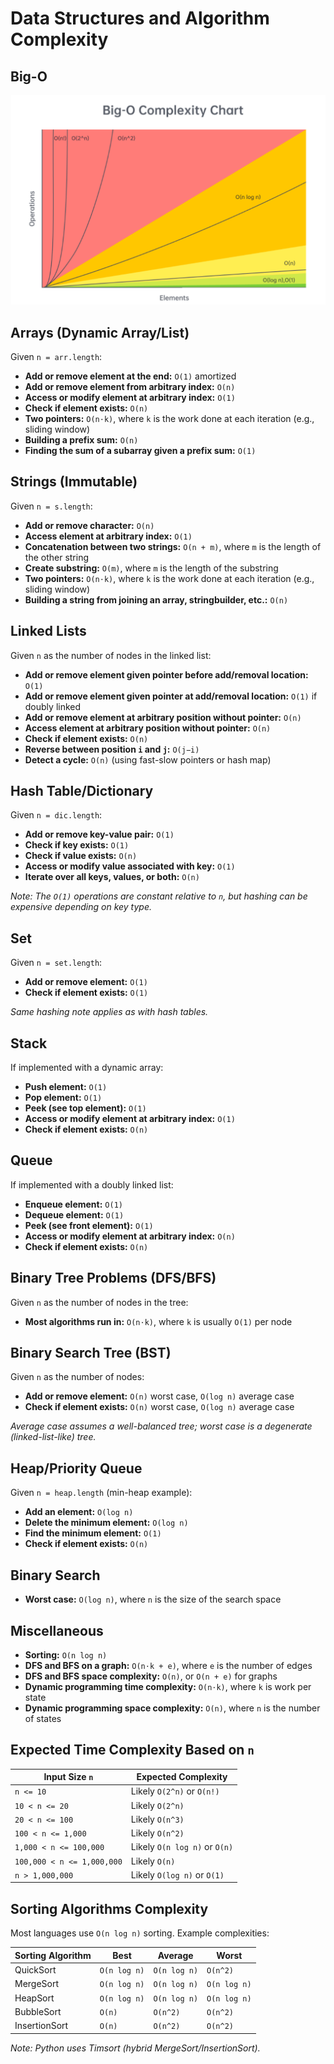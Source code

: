 # Data Structures and Algorithm Complexity

## Big-O
![Big O Notation](bigo.png)

## Arrays (Dynamic Array/List)

Given `n = arr.length`:

- **Add or remove element at the end:** `O(1)` amortized
- **Add or remove element from arbitrary index:** `O(n)`
- **Access or modify element at arbitrary index:** `O(1)`
- **Check if element exists:** `O(n)`
- **Two pointers:** `O(n⋅k)`, where `k` is the work done at each iteration (e.g., sliding window)
- **Building a prefix sum:** `O(n)`
- **Finding the sum of a subarray given a prefix sum:** `O(1)`

## Strings (Immutable)

Given `n = s.length`:

- **Add or remove character:** `O(n)`
- **Access element at arbitrary index:** `O(1)`
- **Concatenation between two strings:** `O(n + m)`, where `m` is the length of the other string
- **Create substring:** `O(m)`, where `m` is the length of the substring
- **Two pointers:** `O(n⋅k)`, where `k` is the work done at each iteration (e.g., sliding window)
- **Building a string from joining an array, stringbuilder, etc.:** `O(n)`

## Linked Lists

Given `n` as the number of nodes in the linked list:

- **Add or remove element given pointer before add/removal location:** `O(1)`
- **Add or remove element given pointer at add/removal location:** `O(1)` if doubly linked
- **Add or remove element at arbitrary position without pointer:** `O(n)`
- **Access element at arbitrary position without pointer:** `O(n)`
- **Check if element exists:** `O(n)`
- **Reverse between position `i` and `j`:** `O(j−i)`
- **Detect a cycle:** `O(n)` (using fast-slow pointers or hash map)

## Hash Table/Dictionary

Given `n = dic.length`:

- **Add or remove key-value pair:** `O(1)`
- **Check if key exists:** `O(1)`
- **Check if value exists:** `O(n)`
- **Access or modify value associated with key:** `O(1)`
- **Iterate over all keys, values, or both:** `O(n)`

_Note: The `O(1)` operations are constant relative to `n`, but hashing can be expensive depending on key type._

## Set

Given `n = set.length`:

- **Add or remove element:** `O(1)`
- **Check if element exists:** `O(1)`

_Same hashing note applies as with hash tables._

## Stack

If implemented with a dynamic array:

- **Push element:** `O(1)`
- **Pop element:** `O(1)`
- **Peek (see top element):** `O(1)`
- **Access or modify element at arbitrary index:** `O(1)`
- **Check if element exists:** `O(n)`

## Queue

If implemented with a doubly linked list:

- **Enqueue element:** `O(1)`
- **Dequeue element:** `O(1)`
- **Peek (see front element):** `O(1)`
- **Access or modify element at arbitrary index:** `O(n)`
- **Check if element exists:** `O(n)`

## Binary Tree Problems (DFS/BFS)

Given `n` as the number of nodes in the tree:

- **Most algorithms run in:** `O(n⋅k)`, where `k` is usually `O(1)` per node

## Binary Search Tree (BST)

Given `n` as the number of nodes:

- **Add or remove element:** `O(n)` worst case, `O(log n)` average case
- **Check if element exists:** `O(n)` worst case, `O(log n)` average case

_Average case assumes a well-balanced tree; worst case is a degenerate (linked-list-like) tree._

## Heap/Priority Queue

Given `n = heap.length` (min-heap example):

- **Add an element:** `O(log n)`
- **Delete the minimum element:** `O(log n)`
- **Find the minimum element:** `O(1)`
- **Check if element exists:** `O(n)`

## Binary Search

- **Worst case:** `O(log n)`, where `n` is the size of the search space

## Miscellaneous

- **Sorting:** `O(n log n)`
- **DFS and BFS on a graph:** `O(n⋅k + e)`, where `e` is the number of edges
- **DFS and BFS space complexity:** `O(n)`, or `O(n + e)` for graphs
- **Dynamic programming time complexity:** `O(n⋅k)`, where `k` is work per state
- **Dynamic programming space complexity:** `O(n)`, where `n` is the number of states

## Expected Time Complexity Based on `n`

| Input Size `n` | Expected Complexity |
|---------------|--------------------|
| `n <= 10` | Likely `O(2^n)` or `O(n!)` |
| `10 < n <= 20` | Likely `O(2^n)` |
| `20 < n <= 100` | Likely `O(n^3)` |
| `100 < n <= 1,000` | Likely `O(n^2)` |
| `1,000 < n <= 100,000` | Likely `O(n log n)` or `O(n)` |
| `100,000 < n <= 1,000,000` | Likely `O(n)` |
| `n > 1,000,000` | Likely `O(log n)` or `O(1)` |

## Sorting Algorithms Complexity

Most languages use `O(n log n)` sorting. Example complexities:

| Sorting Algorithm | Best | Average | Worst |
|------------------|------|---------|-------|
| QuickSort | `O(n log n)` | `O(n log n)` | `O(n^2)` |
| MergeSort | `O(n log n)` | `O(n log n)` | `O(n log n)` |
| HeapSort | `O(n log n)` | `O(n log n)` | `O(n log n)` |
| BubbleSort | `O(n)` | `O(n^2)` | `O(n^2)` |
| InsertionSort | `O(n)` | `O(n^2)` | `O(n^2)` |

_Note: Python uses Timsort (hybrid MergeSort/InsertionSort)._
